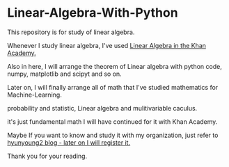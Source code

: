 # Linear-Algebra-With-Python

This repository is for study of linear algebra. 

Whenever I study linear algebra, I've used [Linear Algebra in the Khan Academy.](https://www.khanacademy.org/math/linear-algebra)

Also in here, I will arrange the theorem of Linear algebra with python code, numpy, matplotlib and scipyt and so on. 

Later on, I will finally arrange all of math that I've studied mathematics for Machine-Learning. 

probability and statistic, Linear algebra and mulitivariable caculus.

it's just fundamental math I will have continued for it with Khan Academy. 

Maybe If you want to know and study it with my organization, just refer to [hyunyoung2 blog - later on I will register it.]()

Thank you for your reading. 

